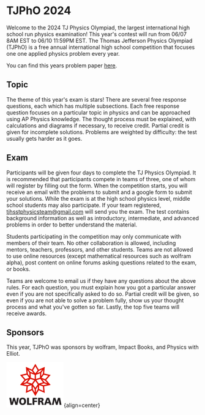# TJPhO 2024

Welcome to the 2024 TJ Physics Olympiad, the largest international high school run physics examination!
This year's contest will run from 06/07 8AM EST to 06/10 11:59PM EST.
The Thomas Jefferson Physics Olympiad (TJPhO) is a free annual international high school competition that
focuses one one applied physics problem every year.

You can find this years problem paper [here](./papers/2024_TJPhO.pdf).

## Topic

The theme of this year's exam is stars! There are several free response questions,
each which has multiple subsections. Each free response question focuses on a particular
topic in physics and can be approached using AP Physics knowledge. The thought process must be explained,
with calculations and diagrams if necessary, to receive credit. Partial credit is given for incomplete solutions.
Problems are weighted by difficulty: the test usually gets harder as it goes.

## Exam

Participants will be given four days to complete the TJ Physics Olympiad. It is recommended that participants
compete in teams of three, one of whom will register by filling out the form. When the competition starts,
you will receive an email with the problems to submit and a google form to submit your solutions.
While the exam is at the high school physics level, middle school students may also participate.
If your team registered, [tjhsstphysicsteam@gmail.com](mailto:tjhsstphysicsteam@gmail.com) will send you the exam. The test contains background
information as well as introductory, intermediate, and advanced problems in order to better understand the material.

Students participating in the competition may only communicate with members of their team. No other collaboration is
allowed, including mentors, teachers, professors, and other students. Teams are not allowed to use online resources
(except mathematical resources such as wolfram alpha), post content on online forums asking questions related to the
exam, or books.

Teams are welcome to email us if they have any questions about the above rules. For each question,
you must explain how you got a particular answer even if you are not specifically asked to do so.
Partial credit will be given, so even if you are not able to solve a problem fully, show us your thought process and what you've gotten so far. Lastly, the top five teams will receive awards.

## Sponsors

This year, TJPhO was sponsors by wolfram, Impact Books, and Physics with Elliot.

![Wolfram logo](/img/wolfram-logo.png){align=center}
